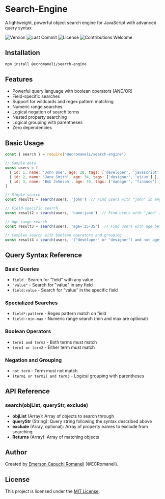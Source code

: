 # Search-Engine

A lightweight, powerful object search engine for JavaScript with advanced query syntax

<p>
    <a href="https://github.com/ECRomaneli/Search-Engine/tags" style='text-decoration:none'>
        <img src="https://img.shields.io/github/v/tag/ecromaneli/Search-Engine?label=version&sort=semver" alt="Version">
    </a>
    <a href="https://github.com/ECRomaneli/Search-Engine/commits/master" style='text-decoration:none'>
        <img src="https://img.shields.io/github/last-commit/ecromaneli/Search-Engine" alt="Last Commit">
    </a>
    <a href="https://github.com/ECRomaneli/Search-Engine/blob/master/LICENSE" style='text-decoration:none'>
        <img src="https://img.shields.io/github/license/ecromaneli/Search-Engine" alt="License">
    </a>
    <a href="https://github.com/ECRomaneli/Search-Engine/issues" style='text-decoration:none'>
        <img src="https://img.shields.io/badge/contributions-welcome-brightgreen.svg" alt="Contributions Welcome">
    </a>
</p>

## Installation

```bash
npm install @ecromaneli/search-engine
```

## Features

- Powerful query language with boolean operators (AND/OR)
- Field-specific searches
- Support for wildcards and regex pattern matching
- Numeric range searches
- Logical negation of search terms
- Nested property searching
- Logical grouping with parentheses
- Zero dependencies

## Basic Usage

```javascript
const { search } = require('@ecromaneli/search-engine')

// Sample data
const users = [
  { id: 1, name: 'John Doe', age: 28, tags: ['developer', 'javascript'] },
  { id: 2, name: 'Jane Smith', age: 34, tags: ['designer', 'ui/ux'] },
  { id: 3, name: 'Bob Johnson', age: 45, tags: ['manager', 'finance'] }
]

// Simple search
const result1 = search(users, 'john')  // Find users with "john" in any field

// Field-specific search
const result2 = search(users, 'name:jane')  // Find users with "jane" in the name field

// Age range search
const result3 = search(users, 'age~:25-35')  // Find users with age between 25 and 35

// Complex search with boolean operators and grouping
const result4 = search(users, '("developer" or "designer") and not age~:40-50')
```

## Query Syntax Reference

### Basic Queries

- `field` - Search for "field" with any value
- `"value"` - Search for "value" in any field
- `field:value` - Search for "value" in the specific field

### Specialized Searches

- `field*:pattern` - Regex pattern match on field
- `field~:min-max` - Numeric range search (min and max are optional)

### Boolean Operators

- `term1 and term2` - Both terms must match
- `term1 or term2` - Either term must match

### Negation and Grouping

- `not term` - Term must not match
- `(term1 or term2) and term3` - Logical grouping with parentheses

## API Reference

### search(objList, queryStr, exclude)

- **objList** (Array): Array of objects to search through
- **queryStr** (String): Query string following the syntax described above
- **exclude** (Array, optional): Array of property names to exclude from searching
- **Returns** (Array): Array of matching objects

## Author

Created by [Emerson Capuchi Romaneli](https://github.com/ECRomaneli) (@ECRomaneli).

## License

This project is licensed under the [MIT License](https://github.com/ECRomaneli/Search-Engine/blob/master/LICENSE).
